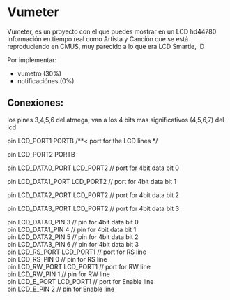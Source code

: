 # Vumeter

Vumeter, es un proyecto con el que puedes mostrar en un LCD hd44780 información en tiempo real como Artista y Cancíón que se está reproduciendo en CMUS, muy parecido a lo que era LCD Smartie, :D

Por implementar:
- vumetro (30%)
- notificaciónes (0%)
  
## Conexiones: 

los pines 3,4,5,6 del atmega, van a los 4 bits mas significativos (4,5,6,7) del lcd 

pin LCD_PORT1         PORTB        /**< port for the LCD lines   */

pin LCD_PORT2         PORTB


pin LCD_DATA0_PORT   LCD_PORT2     // port for 4bit data bit 0 

pin LCD_DATA1_PORT   LCD_PORT2     // port for 4bit data bit 1

pin LCD_DATA2_PORT   LCD_PORT2     // port for 4bit data bit 2

pin LCD_DATA3_PORT   LCD_PORT2     // port for 4bit data bit 3

pin LCD_DATA0_PIN    3            // pin for 4bit data bit 0  
pin LCD_DATA1_PIN    4            // pin for 4bit data bit 1  
pin LCD_DATA2_PIN    5            // pin for 4bit data bit 2  
pin LCD_DATA3_PIN    6            // pin for 4bit data bit 3  
pin LCD_RS_PORT      LCD_PORT1    // port for RS line        
pin LCD_RS_PIN       0            // pin  for RS line         
pin LCD_RW_PORT      LCD_PORT1    // port for RW line        
pin LCD_RW_PIN       1            // pin  for RW line         
pin LCD_E_PORT       LCD_PORT1    // port for Enable line    
pin LCD_E_PIN        2            // pin  for Enable line
